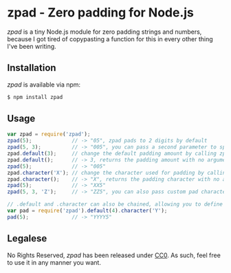 # zpad - Zero padding for Node.js

*zpad* is a tiny Node.js module for zero padding strings and numbers, because I got tired of copypasting a function for this in every other thing I've been writing.

## Installation

*zpad* is available via npm:

```bash
$ npm install zpad
```

## Usage

```javascript
var zpad = require('zpad');
zpad(5);             // -> "05", zpad pads to 2 digits by default
zpad(5, 3);          // -> "005", you can pass a second parameter to specify the amount of digits
zpad.default(3);     // change the default padding amount by calling zpad.default with a number
zpad.default();      // -> 3, returns the padding amount with no arguments
zpad(5);             // -> "005"
zpad.character('X'); // change the character used for padding by calling zpad.character with a string
zpad.character();    // -> "X", returns the padding character with no arguments
zpad(5);             // -> "XX5"
zpad(5, 3, 'Z');     // -> "ZZ5", you can also pass custom pad character as third parameter

// .default and .character can also be chained, allowing you to define them when loading the module
var pad = require('zpad').default(4).character('Y');
pad(5);              // -> "YYYY5"
```

## Legalese

No Rights Reserved, *zpad* has been released under [CC0](http://creativecommons.org/publicdomain/zero/1.0/). As such, feel free to use it in any manner you want.